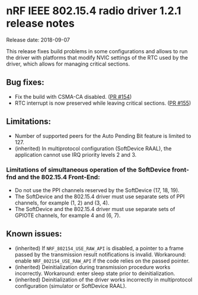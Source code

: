 # nRF IEEE 802.15.4 radio driver 1.2.1 release notes

Release date: 2018-09-07

This release fixes build problems in some configurations and allows to run the driver with platforms that modify NVIC settings of the RTC used by the driver, which allows for managing critical sections.

## Bug fixes:
* Fix the build with CSMA-CA disabled. ([PR #154](https://github.com/NordicSemiconductor/nRF-IEEE-802.15.4-radio-driver/pull/154))
* RTC interrupt is now preserved while leaving critical sections. ([PR #155](https://github.com/NordicSemiconductor/nRF-IEEE-802.15.4-radio-driver/pull/155))


## Limitations:
* Number of supported peers for the Auto Pending Bit feature is limited to 127.
* (inherited) In multiprotocol configuration (SoftDevice RAAL), the application cannot use IRQ priority levels 2 and 3.

### Limitations of simultaneous operation of the SoftDevice front-fnd and the 802.15.4 Front-End:
* Do not use the PPI channels reserved by the SoftDevice (17, 18, 19).
* The SoftDevice and the 802.15.4 driver must use separate sets of PPI channels, for example (1, 2) and (3, 4).
* The SoftDevice and the 802.15.4 driver must use separate sets of GPIOTE channels, for example 4 and (6, 7).

## Known issues:
* (inherited) If `NRF_802154_USE_RAW_API` is disabled, a pointer to a frame passed by the transmission result notifications is invalid. Workaround: enable `NRF_802154_USE_RAW_API` if the code relies on the passed pointer.
* (inherited) Deinitialization during transmission procedure works incorrectly. Workaround: enter sleep state prior to deinitialization.
* (inherited) Deinitialization of the driver works incorrectly in multiprotocol configuration (simulator or SoftDevice RAAL).
